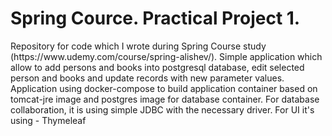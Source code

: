 <h1>Spring Cource. Practical Project 1.</h1>
Repository for code which I wrote during Spring Course study (https://www.udemy.com/course/spring-alishev/).
Simple application which allow to add persons and books into postgresql database, edit selected person and books and update records with new parameter values. 
Application using docker-compose to build application container based on tomcat-jre image and postgres image for database container.
For database collaboration, it is using simple JDBC with the necessary driver. For UI it's using - Thymeleaf


